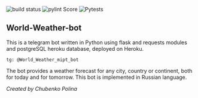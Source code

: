 ![build status](https://github.com/PolinaChubenko/World-Weather-bot/workflows/World-Weather-bot/badge.svg)
![pylint Score](https://mperlet.github.io/pybadge/badges/7.92.svg)
![Pytests](https://img.shields.io/travis/73VW/TechnicalReport.svg?label=Pytest)
## World-Weather-bot

This is a telegram bot written in Python using flask and requests modules and 
postgreSQL heroku database, deployed on Heroku.

```
tg: @World_Weather_mipt_bot
```

The bot provides a weather forecast for any city, country or continent, 
both for today and for tomorrow. This bot is implemented in Russian language.

_Created by Chubenko Polina_
